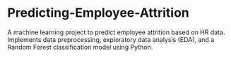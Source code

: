 # Predicting-Employee-Attrition
A machine learning project to predict employee attrition based on HR data. Implements data preprocessing, exploratory data analysis (EDA), and a Random Forest classification model using Python.
